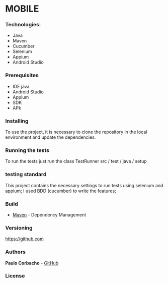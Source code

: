 # MOBILE

### Technologies:
* Java 
* Maven 
* Cucumber    
* Selenium
* Appium
* Android Studio

### Prerequisites
* IDE java  
* Android Studio 
* Appium
* SDK
* APk

### Installing 

To use the project, it is necessary to clone the repository in the local environment and update the dependencies.

### Running the tests

To run the tests just run the class TestRunner
src / test / java / setup  

### testing standard
This project contains the necessary settings to run tests using selenium and appium;
I used BDD (cucumber) to write the features;

### Build

* [Maven](https://maven.apache.org/) - Dependency Management

### Versioning

https://github.com 

### Authors

**Paulo Corbacho** - [GitHub](https://github.com/PauloCorbacho)

### License

